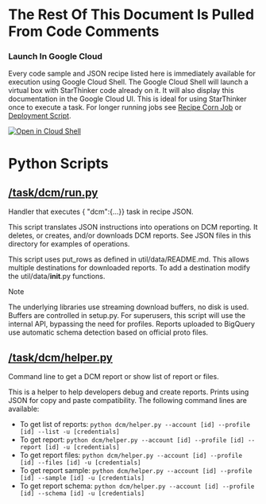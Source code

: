 # The Rest Of This Document Is Pulled From Code Comments

### Launch In Google Cloud

Every code sample and JSON recipe listed here is immediately available for execution using Google Cloud Shell.  The Google Cloud Shell will launch a virtual box with StarThinker code already on it.  It will also display this documentation in the Google Cloud UI.  This is ideal for using StarThinker once to execute a task.  For longer running jobs see [Recipe Corn Job](/cron/README.md) or [Deployment Script](/deploy/README.md).

[![Open in Cloud Shell](http://gstatic.com/cloudssh/images/open-btn.svg)](https://console.cloud.google.com/cloudshell/editor?cloudshell_git_repo=https%3A%2F%2Fgithub.com%2Fgoogle%2Fstarthinker&cloudshell_print=%2FLAUNCH_RECIPE.txt&cloudshell_tutorial=%2Ftask%2Fdcm%2FREADME.md)


# Python Scripts


## [/task/dcm/run.py](/task/dcm/run.py)

Handler that executes { "dcm":{...}} task in recipe JSON.

This script translates JSON instructions into operations on DCM reporting.
It deletes, or creates, and/or downloads DCM reports.  See JSON files in
this directory for examples of operations.

This script uses put_rows as defined in util/data/README.md. This allows
multiple destinations for downloaded reports. To add a destination modify
the util/data/__init__.py functions.

Note

The underlying libraries use streaming download buffers, no disk is used.
Buffers are controlled in setup.py.
For superusers, this script will use the internal API, bypassing the 
need for profiles.
Reports uploaded to BigQuery use automatic schema detection based on official
proto files.  



## [/task/dcm/helper.py](/task/dcm/helper.py)

Command line to get a DCM report or show list of report or files.

This is a helper to help developers debug and create reports. Prints using JSON for
copy and paste compatibility. The following command lines are available:

- To get list of reports: `python dcm/helper.py --account [id] --profile [id] --list -u [credentials]`
- To get report: `python dcm/helper.py --account [id] --profile [id] --report [id] -u [credentials]`
- To get report files: `python dcm/helper.py --account [id] --profile [id] --files [id] -u [credentials]`
- To get report sample: `python dcm/helper.py --account [id] --profile [id] --sample [id] -u [credentials]`
- To get report schema: `python dcm/helper.py --account [id] --profile [id] --schema [id] -u [credentials]`


